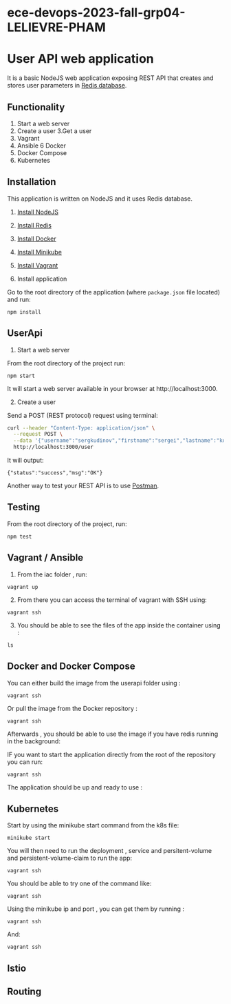 # ece-devops-2023-fall-grp04-LELIEVRE-PHAM
# User API web application

It is a basic NodeJS web application exposing REST API that creates and stores user parameters in [Redis database](https://redis.io/).

## Functionality

1. Start a web server
2. Create a user
3.Get a user
4. Vagrant
5. Ansible
6  Docker
7. Docker Compose
8. Kubernetes


## Installation

This application is written on NodeJS and it uses Redis database.

1. [Install NodeJS](https://nodejs.org/en/download/)

2. [Install Redis](https://redis.io/download)

3. [Install Docker](https://docs.docker.com/engine/install/)

4. [Install Minikube](https://kubernetes.io/fr/docs/tasks/tools/install-minikube/)
    
5. [Install Vagrant](https://developer.hashicorp.com/vagrant/install?product_intent=vagrant)


6. Install application

Go to the root directory of the application (where `package.json` file located) and run:

```
npm install 
```

## UserApi

1. Start a web server

From the root directory of the project run:

```
npm start
```

It will start a web server available in your browser at http://localhost:3000.

2. Create a user

Send a POST (REST protocol) request using terminal:

```bash
curl --header "Content-Type: application/json" \
  --request POST \
  --data '{"username":"sergkudinov","firstname":"sergei","lastname":"kudinov"}' \
  http://localhost:3000/user
```

It will output:

```
{"status":"success","msg":"OK"}
```

Another way to test your REST API is to use [Postman](https://www.postman.com/).

## Testing

From the root directory of the project, run:

```
npm test
```

## Vagrant / Ansible

1. From the iac folder , run:

```
vagrant up
```

2. From there you can access the terminal of vagrant with SSH using:

```
vagrant ssh
```

3. You should be able to see the files of the app inside the container using :

```
ls
```


## Docker and Docker Compose

You can either build the image from the userapi folder using :

```
vagrant ssh
```

Or pull the image from the Docker repository :

```
vagrant ssh
```

Afterwards , you should be able to use the image if you have redis running in the background:


IF you want to start the application directly from the root of the repository you can run:

```
vagrant ssh
```

The application should be up and ready to use :


## Kubernetes 

Start by using the minikube start command from the k8s file:

```
minikube start
```

You will then need to run the deployment , service and persitent-volume and persistent-volume-claim to run the app:

```
vagrant ssh
```

You should be able to try one of the command like:

```
vagrant ssh
```

Using the minikube ip and port , you can get them by running : 

```
vagrant ssh
```

And:

```
vagrant ssh
```

## Istio


## Routing













